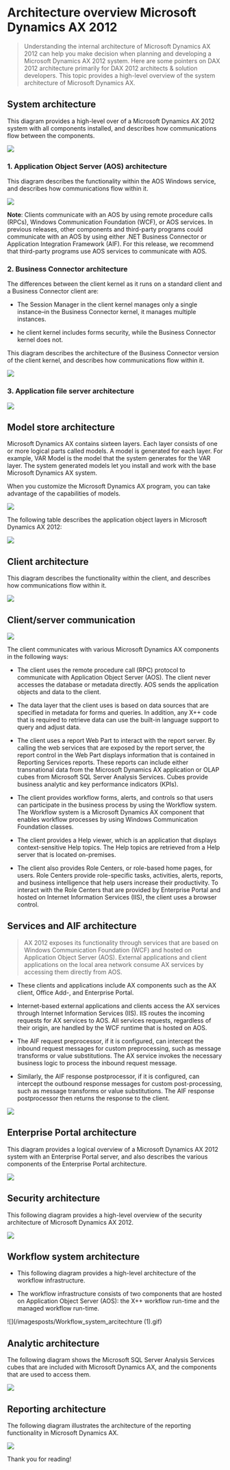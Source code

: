 # Architecture overview Microsoft Dynamics AX 2012


> Understanding the internal architecture of Microsoft Dynamics AX 2012 can help you make decision when planning and developing a Microsoft Dynamics AX 2012 system. Here are some pointers on DAX 2012 architecture primarily for DAX 2012 architects & solution developers. This topic provides a high-level overview of the system architecture of Microsoft Dynamics AX.

## System architecture

This diagram provides a high-level over of a Microsoft Dynamics AX 2012 system with all components installed, and describes how communications flow between the components. 

![](/imagesposts/AXSystemArchitechture.gif)
<!--more-->
### 1. Application Object Server (AOS) architecture

This diagram describes the functionality within the AOS Windows service, and describes how communications flow within it.

![](/imagesposts/AOSWindowsService.gif)

**Note**: Clients communicate with an AOS by using remote procedure calls (RPCs), Windows Communication Foundation (WCF), or AOS services. In previous releases, other components and third-party programs could communicate with an AOS by using either .NET Business Connector or Application Integration Framework (AIF). For this release, we recommend that third-party programs use AOS services to communicate with AOS.

	
### 2. Business Connector architecture

The differences between the client kernel as it runs on a standard client and a Business Connector client are:

* The Session Manager in the client kernel manages only a single instance–in the Business Connector kernel, it manages multiple instances.

* he client kernel includes forms security, while the Business Connector kernel does not.

This diagram describes the architecture of the Business Connector version of the client kernel, and describes how communications flow within it.

![](/imagesposts/Business_Connector_Client.gif)


### 3. Application file server architecture

![](/imagesposts/App_file_server_architechture.gif)


## Model store architecture

Microsoft Dynamics AX contains sixteen layers. Each layer consists of one or more logical parts called models. A model is generated for each layer. For example, VAR Model is the model that the system generates for the VAR layer. The system generated models let you install and work with the base Microsoft Dynamics AX system.

When you customize the Microsoft Dynamics AX program, you can take advantage of the capabilities of models.

![](/imagesposts/Model_store_architecture.gif)

The following table describes the application object layers in Microsoft Dynamics AX 2012:

![](/imagesposts/Layer.png#center)

## Client architecture

This diagram describes the functionality within the client, and describes how communications flow within it.

![](/imagesposts/Client_architecture.gif)

## Client/server communication

![](/imagesposts/ClientServer_communication.gif)

The client communicates with various Microsoft Dynamics AX components in the following ways:

* The client uses the remote procedure call (RPC) protocol to communicate with Application Object Server (AOS). The client never accesses the database or metadata directly. AOS sends the application objects and data to the client. 

* The data layer that the client uses is based on data sources that are specified in metadata for forms and queries. In addition, any X++ code that is required to retrieve data can use the built-in language support to query and adjust data.

* The client uses a report Web Part to interact with the report server. By calling the web services that are exposed by the report server, the report control in the Web Part displays information that is contained in Reporting Services reports. These reports can include either transnational data from the Microsoft Dynamics AX application or OLAP cubes from Microsoft SQL Server Analysis Services. Cubes provide business analytic and key performance indicators (KPIs).

* The client provides workflow forms, alerts, and controls so that users can participate in the business process by using the Workflow system. The Workflow system is a Microsoft Dynamics AX component that enables workflow processes by using Windows Communication Foundation classes.

* The client provides a Help viewer, which is an application that displays context-sensitive Help topics. The Help topics are retrieved from a Help server that is located on-premises.

* The client also provides Role Centers, or role-based home pages, for users. Role Centers provide role-specific tasks, activities, alerts, reports, and business intelligence that help users increase their productivity. To interact with the Role Centers that are provided by Enterprise Portal and hosted on Internet Information Services (IIS), the client uses a browser control. 

## Services and AIF architecture

> AX 2012 exposes its functionality through services that are based on Windows Communication Foundation (WCF) and hosted on Application Object Server (AOS). External applications and client applications on the local area network consume AX services by accessing them directly from AOS.

* These clients and applications include AX components such as the AX client, Office Add-, and Enterprise Portal.

* Internet-based external applications and clients access the AX services through Internet Information Services (IIS). IIS routes the incoming requests for AX services to AOS. All services requests, regardless of their origin, are handled by the WCF runtime that is hosted on AOS.

* The AIF request preprocessor, if it is configured, can intercept the inbound request messages for custom preprocessing, such as message transforms or value substitutions. The AX service invokes the necessary business logic to process the inbound request message.

* Similarly, the AIF response postprocessor, if it is configured, can intercept the outbound response messages for custom post-processing, such as message transforms or value substitutions. The AIF response postprocessor then returns the response to the client.

![](/imagesposts/WCF_architecture.png#center)

## Enterprise Portal architecture

This diagram provides a logical overview of a Microsoft Dynamics AX 2012 system with an Enterprise Portal server, and also describes the various components of the Enterprise Portal architecture.

![](/imagesposts/EP_Architecture.gif)

## Security architecture

This following diagram provides a high-level overview of the security architecture of Microsoft Dynamics AX 2012.

![](/imagesposts/Security_architecture.gif)

## Workflow system architecture

* This following diagram provides a high-level architecture of the workflow infrastructure.

* The workflow infrastructure consists of two components that are hosted on Application Object Server (AOS): the X++ workflow run-time and the managed workflow run-time.

![](/imagesposts/Workflow_system_arcitechture (1).gif)

## Analytic architecture

The following diagram shows the Microsoft SQL Server Analysis Services cubes that are included with Microsoft Dynamics AX, and the components that are used to access them.

![](/imagesposts/Analytic_architecture.gif)

## Reporting architecture

The following diagram illustrates the architecture of the reporting functionality in Microsoft Dynamics AX.

![](/imagesposts/reporting_architecture.png#center)

Thank you for reading!
